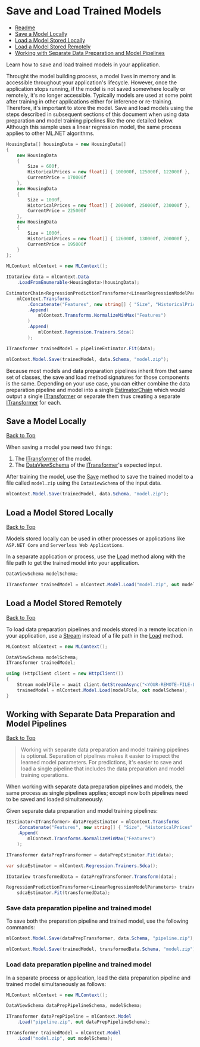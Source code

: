 # Save and Load Trained Models

* [Readme](./_readme.md)
* [Save a Model Locally](#save-a-model-locally)
* [Load a Model Stored Locally](#load-a-model-stored-locally)
* [Load a Model Stored Remotely](#load-a-model-stored-remotely)
* [Working with Separate Data Preparation and Model Pipelines](#working-with-separate-data-preparation-and-model-pipelines)

Learn how to save and load trained models in your application.

Throught the model building process, a model lives in memory and is accessible throughout your application's lifecycle. However, once the application stops running, if the model is not saved somewhere locally or remotely, it's no longer accessible. Typically models are used at some point after training in other applications either for inference or re-training. Therefore, it's important to store the model. Save and load models using the steps described in subsequent sections of this document when using data preparation and model training pipelines like the one detailed below. Although this sample uses a linear regression model, the same process applies to other <span>ML.NET</span> algorithms.

```cs
HousingData[] housingData = new HousingData[]
{
    new HousingData
    {
        Size = 600f,
        HistoricalPrices = new float[] { 100000f, 125000f, 122000f },
        CurrentPrice = 170000f
    },
    new HousingData
    {
        Size = 1000f,
        HistoricalPrices = new float[] { 200000f, 250000f, 230000f },
        CurrentPrice = 225000f
    },
    new HousingData
    {
        Size = 1000f,
        HistoricalPrices = new float[] { 126000f, 130000f, 200000f },
        CurrentPrice = 195000f
    }
};

MLContext mlContext = new MLContext();

IDataView data = mlContext.Data
    .LoadFromEnumerable<HousingData>(housingData);

EstimatorChain<RegressionPredictionTransformer<LinearRegressionModelParameters>> estimator = 
    mlContext.Transforms
        .Concatenate("Features", new string[] { "Size", "HistoricalPrices" })
        .Append(
            mlContext.Transforms.NormalizeMinMax("Features")
        )
        .Append(
            mlContext.Regression.Trainers.Sdca()
        );

ITransformer trainedModel = pipelineEstimator.Fit(data);

mlContext.Model.Save(trainedModel, data.Schema, "model.zip");
```

Because most models and data preparation pipelines inherit from thet same set of classes, the save and load method signatures for those components is the same. Depending on your use case, you can either combine the data preparation pipeline and model into a single [EstimatorChain](https://docs.microsoft.com/en-us/dotnet/api/microsoft.ml.data.transformerchain-1) which would output a single [ITransformer](https://docs.microsoft.com/en-us/dotnet/api/microsoft.ml.itransformer) or separate them thus creating a separate [ITransformer](https://docs.microsoft.com/en-us/dotnet/api/microsoft.ml.itransformer) for each.

## Save a Model Locally  
[Back to Top](#save-and-load-trained-models)  

When saving a model you need two things:
1. The [ITransformer](https://docs.microsoft.com/en-us/dotnet/api/microsoft.ml.itransformer) of the model.
2. The [DataViewSchema](https://docs.microsoft.com/en-us/dotnet/api/microsoft.ml.dataviewschema) of the [ITransformer](https://docs.microsoft.com/en-us/dotnet/api/microsoft.ml.itransformer)'s expected input.

After training the model, use the [Save](https://docs.microsoft.com/en-us/dotnet/api/microsoft.ml.modeloperationscatalog.save) method to save the trained model to a file called `model.zip` using the `DataViewSchema` of the input data.

```cs
mlContext.Model.Save(trainedModel, data.Schema, "model.zip");
```

## Load a Model Stored Locally  
[Back to Top](#save-and-load-trained-models)  

Models stored locally can be used in other processes or applications like `ASP.NET Core` and `Serverless Web Applications`.

In a separate application or process, use the [Load](https://docs.microsoft.com/en-us/dotnet/api/microsoft.ml.modeloperationscatalog.load) method along with the file path to get the trained model into your application.

```cs
DataViewSchema modelSchema;

ITransformer trainedModel = mlContext.Model.Load("model.zip", out modelSchema);
```

## Load a Model Stored Remotely  
[Back to Top](#save-and-load-trained-models)  

To load data preparation pipelines and models stored in a remote location in your application, use a [Stream](https://docs.microsoft.com/en-us/dotnet/api/system.io.stream) instead of a file path in the [Load](https://docs.microsoft.com/en-us/dotnet/api/microsoft.ml.modeloperationscatalog.load) method.

```cs
MLContext mlContext = new MLContext();

DataViewSchema modelSchema;
ITransformer trainedModel;

using (HttpClient client = new HttpClient())
{
    Stream modelFile = await client.GetStreamAsync("<YOUR-REMOTE-FILE-LOCATION>");
    trainedModel = mlContext.Model.Load(modelFile, out modelSchema);
}
```

## Working with Separate Data Preparation and Model Pipelines  
[Back to Top](#save-and-load-trained-models)  

> Working with separate data preparation and model training pipelines is optional. Separation of pipelines makes it easier to inspect the learned model parameters. For predictions, it's easier to save and load a single pipeline that includes the data preparation and model training operations.

When working with separate data preparation pipelines and models, the same process as single pipelines applies; except now both pipelines need to be saved and loaded simultaneously.

Given separate data preparation and model training pipelines:

```cs
IEstimator<ITransformer> dataPrepEstimator = mlContext.Transforms
    .Concatenate("Features", new string[] { "Size", "HistoricalPrices" })
    .Append(
        mlContext.Transforms.NormalizeMinMax("Features")
    );

ITransformer dataPrepTransformer = dataPrepEstimator.Fit(data);

var sdcaEstimator = mlContext.Regression.Trainers.Sdca();

IDataView transformedData = dataPrepTransformer.Transform(data);

RegressionPredictionTransformer<LinearRegressionModelParameters> trainedModel =
    sdcaEstimator.Fit(transformedData);
```

### Save data preparation pipeline and trained model

To save both the preparation pipeline and trained model, use the following commands:

```cs
mlContext.Model.Save(dataPrepTransformer, data.Schema, "pipeline.zip");

mlContext.Model.Save(trainedModel, transformedData.Schema, "model.zip");
```

### Load data preparation pipeline and trained model

In a separate process or application, load the data preparation pipeline and trained model simultaneously as follows:

```cs
MLContext mlContext = new MLContext();

DataViewSchema dataPrepPipelineSchema, modelSchema;

ITransformer dataPrepPipeline = mlContext.Model
    .Load("pipeline.zip", out dataPrepPipelineSchema);

ITransformer trainedModel = mlContext.Model
    .Load("model.zip", out modelSchema);
```
